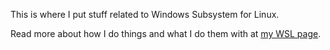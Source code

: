This is where I put stuff related to Windows Subsystem for Linux.

Read more about how I do things and what I do them with at [my WSL page](https://boegh.github.io/2018/10/13/wsl.html).